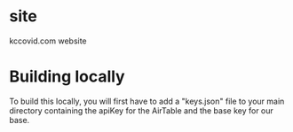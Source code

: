 # site
kccovid.com website

# Building locally
To build this locally, you will first have to add a "keys.json" file to your main directory containing the apiKey for
the AirTable and the base key for our base.
